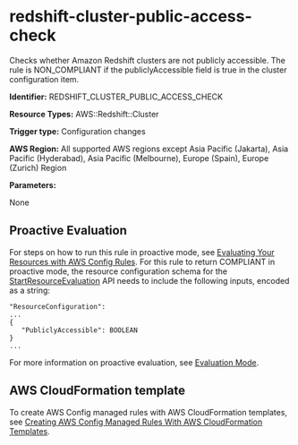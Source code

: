 # redshift\-cluster\-public\-access\-check<a name="redshift-cluster-public-access-check"></a>

Checks whether Amazon Redshift clusters are not publicly accessible\. The rule is NON\_COMPLIANT if the publiclyAccessible field is true in the cluster configuration item\. 

**Identifier:** REDSHIFT\_CLUSTER\_PUBLIC\_ACCESS\_CHECK

**Resource Types:** AWS::Redshift::Cluster

**Trigger type:** Configuration changes

**AWS Region:** All supported AWS regions except Asia Pacific \(Jakarta\), Asia Pacific \(Hyderabad\), Asia Pacific \(Melbourne\), Europe \(Spain\), Europe \(Zurich\) Region

**Parameters:**

None  

## Proactive Evaluation<a name="w2aac12c33c15b9d495c17"></a>

 For steps on how to run this rule in proactive mode, see [Evaluating Your Resources with AWS Config Rules](./evaluating-your-resources.html#evaluating-your-resources-proactive)\. For this rule to return COMPLIANT in proactive mode, the resource configuration schema for the [StartResourceEvaluation](https://docs.aws.amazon.com/config/latest/APIReference/API_StartResourceEvaluation.html) API needs to include the following inputs, encoded as a string: 

```
"ResourceConfiguration":
...
{
   "PubliclyAccessible": BOOLEAN
} 
...
```

 For more information on proactive evaluation, see [Evaluation Mode](./evaluate-config-rules.html)\. 

## AWS CloudFormation template<a name="w2aac12c33c15b9d495c19"></a>

To create AWS Config managed rules with AWS CloudFormation templates, see [Creating AWS Config Managed Rules With AWS CloudFormation Templates](aws-config-managed-rules-cloudformation-templates.md)\.